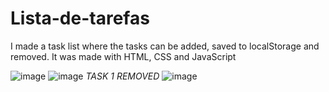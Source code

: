 # Lista-de-tarefas
I made a task list where the tasks can be added, saved to localStorage and removed. It was made with HTML, CSS and JavaScript

![image](https://user-images.githubusercontent.com/86370873/155808445-ff37d6f9-a9b8-4869-90e5-b6e4a59533bc.png)
![image](https://user-images.githubusercontent.com/86370873/155808482-e5c0c3c4-5062-4763-bfab-d03388e6d06d.png)
*TASK 1 REMOVED*
![image](https://user-images.githubusercontent.com/86370873/155808608-4354990b-dcc5-4df2-9e2b-af7c9deb9493.png)
